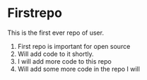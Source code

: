# Firstrepo
This is the first ever repo of user.
1. First repo is important for open source
2. Will add code to it shortly.
3. I will add more code to this repo
4. Will add some more code in the repo I will 

